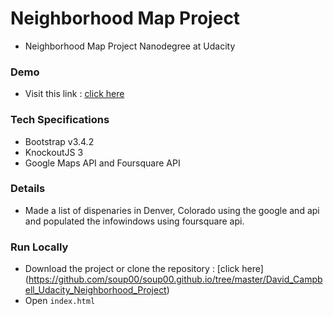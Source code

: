 # Neighborhood Map Project

- Neighborhood Map Project Nanodegree at Udacity

### Demo

- Visit this link : [click here](https://soup00.github.io/David_Campbell_Udacity_Neighborhood_Project/index.html)

### Tech Specifications

- Bootstrap v3.4.2
- KnockoutJS 3
- Google Maps API and Foursquare API

### Details

- Made a list of dispenaries in Denver, Colorado using the google and api and populated the infowindows using foursquare api.

### Run Locally
- Download the project or clone the repository : [click here] (https://github.com/soup00/soup00.github.io/tree/master/David_Campbell_Udacity_Neighborhood_Project)
- Open `index.html`